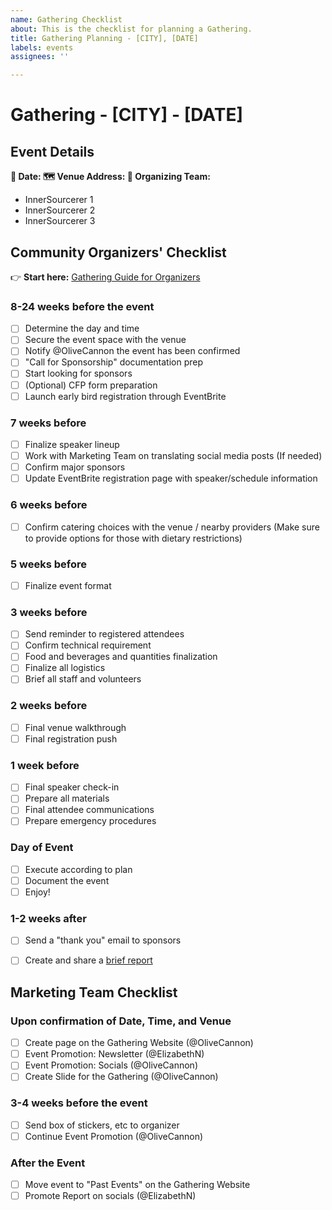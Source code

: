 ```yaml
---
name: Gathering Checklist
about: This is the checklist for planning a Gathering.
title: Gathering Planning - [CITY], [DATE]
labels: events
assignees: ''

---
```


# Gathering - [CITY] - [DATE]

## Event Details

**📆 Date: 
🗺 Venue Address:
👯 Organizing Team:**
 - InnerSourcerer 1
 - InnerSourcerer 2 
 - InnerSourcerer 3

## Community Organizers' Checklist

👉 **Start here:** [Gathering Guide for Organizers](https://github.com/InnerSourceCommons/foundation-governance/blob/master/how-to/gathering-organizers-guide.md#about-sponsorship)

### 8-24 weeks before	the event	
 - [ ] Determine the day and time
 - [ ] Secure the event space with the venue
 - [ ] Notify @OliveCannon the event has been confirmed
 - [ ] "Call for Sponsorship" documentation prep
 - [ ] Start looking for sponsors
 - [ ] (Optional) CFP form preparation
 - [ ] Launch early bird registration through EventBrite

### 7 weeks before
- [ ] Finalize speaker lineup
- [ ] Work with Marketing Team on translating social media posts (If needed)
- [ ] Confirm major sponsors
- [ ] Update EventBrite registration page with speaker/schedule information

### 6 weeks before
- [ ] Confirm catering choices with the venue / nearby providers (Make sure to provide options for those with dietary restrictions)

### 5 weeks before
- [ ]	Finalize event format

### 3 weeks before	
- [ ] Send reminder to registered attendees
- [ ] Confirm technical requirement
- [ ] Food and beverages and quantities finalization 
- [ ] Finalize all logistics
- [ ] Brief all staff and volunteers

### 2 weeks before	
- [ ] Final venue walkthrough
- [ ] Final registration push

### 1 week before	
- [ ] Final speaker check-in
- [ ] Prepare all materials	
- [ ] Final attendee communications
- [ ] Prepare emergency procedures

### Day of Event

- [ ] Execute according to plan
- [ ] Document the event
- [ ] Enjoy!

### 1-2 weeks after	
- [ ] Send a "thank you" email to sponsors
- [ ] Create and share a [brief report](https://gatherings.innersourcecommons.org/reports/)


## Marketing Team Checklist

### Upon confirmation of Date, Time, and Venue
- [ ] Create page on the Gathering Website (@OliveCannon)
- [ ] Event Promotion: Newsletter (@ElizabethN)
- [ ] Event Promotion: Socials (@OliveCannon)
- [ ] Create Slide for the Gathering (@OliveCannon)

### 3-4 weeks before the event
- [ ] Send box of stickers, etc to organizer
- [ ] Continue Event Promotion (@OliveCannon)

### After the Event
- [ ] Move event to "Past Events" on the Gathering Website
- [ ] Promote Report on socials (@ElizabethN)
